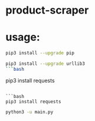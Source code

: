 # product-scraper

# usage:

```bash
pip3 install --upgrade pip
```

```bash
pip3 install --upgrade urllib3
```bash

```
pip3 install requests
```

```bash
pip3 install requests
```

```bash
python3 -u main.py
```
